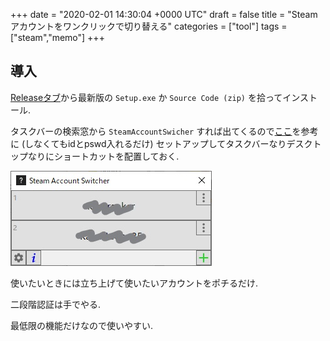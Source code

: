 +++
date = "2020-02-01 14:30:04 +0000 UTC"
draft = false
title = "Steamアカウントをワンクリックで切り替える"
categories = ["tool"]
tags = ["steam","memo"]
+++

## 導入


<div class="github-card" data-user="danielchalmers" data-repo="SteamAccountSwitcher" data-width="400" data-height="" data-theme="default"></div>
<script src="https://cdn.jsdelivr.net/github-cards/latest/widget.js"></script>


<a href="https://github.com/danielchalmers/SteamAccountSwitcher/releases">Releaseタブ</a>から最新版の <code>Setup.exe</code> か <code>Source Code (zip)</code> を拾ってインストール.

タスクバーの検索窓から <code>SteamAccountSwicher</code> すれば出てくるので<a href="https://github.com/danielchalmers/SteamAccountSwitcher/blob/master/README.md">ここ</a>を参考に (しなくてもidとpswd入れるだけ) セットアップしてタスクバーなりデスクトップなりにショートカットを配置しておく.

![](20200201142656.jpg)

使いたいときには立ち上げて使いたいアカウントをポチるだけ.

二段階認証は手でやる.

最低限の機能だけなので使いやすい.


